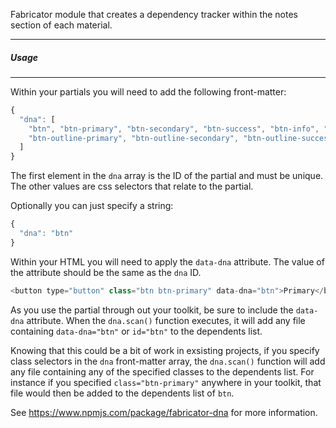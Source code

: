 
Fabricator module that creates a dependency tracker within the notes section of each material.

-------------------------------
##### Usage
-------------------------------
Within your partials you will need to add the following front-matter:
```javascript
{
  "dna": [
    "btn", "btn-primary", "btn-secondary", "btn-success", "btn-info", "btn-warning",
    "btn-outline-primary", "btn-outline-secondary", "btn-outline-success", "btn-outline-info", "btn-outline-warning"
  ]
}
```
The first element in the `dna` array is the ID of the partial and must be unique. The other values are css selectors that relate to the partial.

Optionally you can just specify a string:
```javascript
{
  "dna": "btn"
}
```

Within your HTML you will need to apply the `data-dna` attribute. The value of the attribute should be the same as the `dna` ID.
```javascript
<button type="button" class="btn btn-primary" data-dna="btn">Primary</button>
```

As you use the partial through out your toolkit, be sure to include the `data-dna` attribute. When the `dna.scan()` function executes, it will add any file containing `data-dna="btn"` or `id="btn"` to the dependents list.

Knowing that this could be a bit of work in exsisting projects, if you specify class selectors in the `dna` front-matter array, the `dna.scan()` function will add any file containing any of the specified classes to the dependents list. For instance if you specified `class="btn-primary"` anywhere in your toolkit, that file would then be added to the dependents list of `btn`.

See https://www.npmjs.com/package/fabricator-dna for more information.
